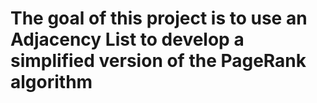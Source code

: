 # The goal of this project is to use an Adjacency List to develop a simplified version of the PageRank algorithm
